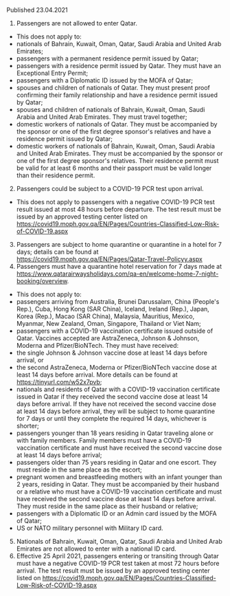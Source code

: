 Published 23.04.2021
1. Passengers are not allowed to enter Qatar. 
- This does not apply to:
- nationals of Bahrain, Kuwait, Oman, Qatar, Saudi Arabia and United Arab Emirates;
- passengers with a permanent residence permit issued by Qatar;
- passengers with a residence permit issued by Qatar. They must have an Exceptional Entry Permit;
- passengers with a Diplomatic ID issued by the MOFA of Qatar;
- spouses and children of nationals of Qatar. They must present proof confirming their family relationship and have a residence permit issued by Qatar;
- spouses and children of nationals of Bahrain, Kuwait, Oman, Saudi Arabia and United Arab Emirates. They must travel together;
- domestic workers of nationals of Qatar. They must be accompanied by the sponsor or one of the first degree sponsor's relatives and have a residence permit issued by Qatar;
- domestic workers of nationals of Bahrain, Kuwait, Oman, Saudi Arabia and United Arab Emirates. They must be accompanied by the sponsor or one of the first degree sponsor's relatives. Their residence permit must be valid for at least 6 months and their passport must be valid longer than their residence permit.
2. Passengers could be subject to a COVID-19 PCR test upon arrival.
- This does not apply to passengers with a negative COVID-19 PCR test result issued at most 48 hours before departure. The test result must be issued by an approved testing center listed on <a href="https://covid19.moph.gov.qa/EN/Pages/Countries-Classified-Low-Risk-of-COVID-19.aspx">https://covid19.moph.gov.qa/EN/Pages/Countries-Classified-Low-Risk-of-COVID-19.aspx</a> 
3. Passengers are subject to home quarantine or quarantine in a hotel for 7 days; details can be found at <a href="https://covid19.moph.gov.qa/EN/Pages/Qatar-Travel-Policyy.aspx">https://covid19.moph.gov.qa/EN/Pages/Qatar-Travel-Policyy.aspx</a> 
4. Passengers must have a quarantine hotel reservation for 7 days made at <a href="https://www.qatarairwaysholidays.com/qa-en/welcome-home-7-night-booking/overview">https://www.qatarairwaysholidays.com/qa-en/welcome-home-7-night-booking/overview</a>.
- This does not apply to:
- passengers arriving from Australia, Brunei Darussalam, China (People's Rep.), Cuba, Hong Kong (SAR China), Iceland, Ireland (Rep.), Japan, Korea (Rep.), Macao (SAR China), Malaysia, Mauritius, Mexico, Myanmar, New Zealand, Oman, Singapore, Thailand or Viet Nam;
- passengers with a COVID-19 vaccination certificate issued outside of Qatar. Vaccines accepted are AstraZeneca, Johnson & Johnson, Moderna and Pfizer/BioNTech. They must have received: 
- the single Johnson & Johnson vaccine dose at least 14 days before arrival, or
- the second AstraZeneca, Moderna or Pfizer/BioNTech vaccine dose at least 14 days before arrival. More details can be found at <a href="https://tinyurl.com/w52x7pvb">https://tinyurl.com/w52x7pvb</a>;
- nationals and residents of Qatar with a COVID-19 vaccination certificate issued in Qatar if they received the second vaccine dose at least 14 days before arrival. If they have not received the second vaccine dose at least 14 days before arrival, they will be subject to home quarantine for 7 days or until they complete the required 14 days, whichever is shorter;
- passengers younger than 18 years residing in Qatar traveling alone or with family members. Family members must have a COVID-19 vaccination certificate and must have received the second vaccine dose at least 14 days before arrival;
- passengers older than 75 years residing in Qatar and one escort. They must reside in the same place as the escort;
- pregnant women and breastfeeding mothers with an infant younger than 2 years, residing in Qatar. They must be accompanied by their husband or a relative who must have a COVID-19 vaccination certificate and must have received the second vaccine dose at least 14 days before arrival. They must reside in the same place as their husband or relative;
- passengers with a Diplomatic ID or an Admin card issued by the MOFA of Qatar;
- US or NATO military personnel with Military ID card.
5. Nationals of Bahrain, Kuwait, Oman, Qatar, Saudi Arabia and United Arab Emirates are not allowed to enter with a national ID card.
6. Effective 25 April 2021, passengers entering or transiting through Qatar must have a negative COVID-19 PCR test taken at most 72 hours before arrival. The test result must be issued by an approved testing center listed on <a href="https://covid19.moph.gov.qa/EN/Pages/Countries-Classified-Low-Risk-of-COVID-19.aspx">https://covid19.moph.gov.qa/EN/Pages/Countries-Classified-Low-Risk-of-COVID-19.aspx</a> 

